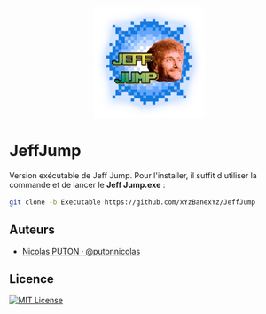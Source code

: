<p align="center">
  <img src="content/images/Menu/menu_image.png" alt="Jeff  Jump" width="200">
</p>

# JeffJump
Version exécutable de Jeff Jump. Pour l'installer, il suffit d'utiliser la commande et de lancer le **Jeff Jump.exe** : 

```bash
git clone -b Executable https://github.com/xYzBanexYz/JeffJump
``` 
## Auteurs

- [Nicolas PUTON · @putonnicolas](https://github.com/putonnicolas)

## Licence

[![MIT License](https://img.shields.io/badge/License-MIT-green.svg)](https://choosealicense.com/licenses/mit/)
